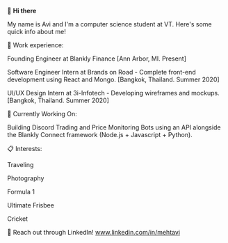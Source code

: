 👋 **Hi there**

My name is Avi and I'm a computer science student at VT. Here's some quick info about me!

🚀 Work experience:

Founding Engineer at Blankly Finance [Ann Arbor, MI. Present]

Software Engineer Intern at Brands on Road - Complete front-end development using React and Mongo. [Bangkok, Thailand. Summer 2020]

UI/UX Design Intern at 3i-Infotech - Developing wireframes and mockups. [Bangkok, Thailand. Summer 2020]

📍 Currently Working On:

Building Discord Trading and Price Monitoring Bots using an API alongside the Blankly Connect framework (Node.js + Javascript + Python).

📋 Interests:

Traveling

Photography

Formula 1

Ultimate Frisbee

Cricket

💬 Reach out through LinkedIn! www.linkedin.com/in/mehtavi
